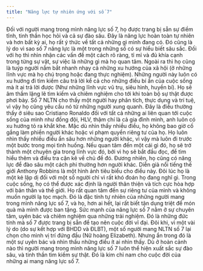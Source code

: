 ```yaml
---
title: "Năng lực tự nhiên ứng với số 7"
---
```

Đối với người mang trong mình năng lực số 7, họ được trang bị sẵn sự điềm tĩnh, tinh thần học hỏi và cả sự đào sâu. Đây là năng lực hoàn toàn tự nhiên và hơn bất kỳ ai, họ rất ý thức về tất cả những gì mình đang có. Đó cũng là lý do vì sao số 7 năng lực là một trong những số có sự hiểu biết sâu sắc. Đối với họ thì nhìn nhận các vấn đề một cách rõ ràng, tỉ mỉ và đủ khía cạnh trong từng sự vật, sự việc là những gì mà họ quan tâm. Ngoài ra thì họ cũng là tuýp người nắm bắt nhanh nhạy cả những xu hướng của xã hội (ở những lĩnh vực mà họ chú trọng hoặc đang thực nghiệm). Những người này luôn có xu hướng đi tìm kiếm câu trả lời kể cả cho những điều bí ẩn của cuộc sống mà ít ai trả lời được (Như những lĩnh vực vũ trụ, siêu hình, huyền bí). Họ sẽ âm thầm lặng lẽ tìm kiếm và chiêm nghiệm cho tới khi toàn bộ sự thật được phơi bày. Số 7 NLTN cho thấy một người hay phân tích, thực dụng và trí tuệ, vì vậy họ cũng yêu cầu nó từ những người xung quanh. Đây là điều thường thấy ở siêu sao Cristiano Ronaldo đối với tất cả những ai liên quan tới cuộc sống của mình như đồng đội, HLV, thậm chí là cả gia đình mình, anh luôn có xu hướng tỏ ra khắt khe. Mặc dù nhìn thấy nhiều điều, họ không bao giờ cố gắng làm phiền người khác hoặc vi phạm quyền riêng tư của họ. Họ luôn nhìn thấy nhiều điều ẩn sâu hơn những người khác, vì vậy mà luôn đi trước một bước trong mọi tình huống. Nếu quan tâm đến một cái gì đó, họ sẽ trở thành một chuyên gia trong lĩnh vực đó, bởi vì họ sẽ bắt đầu đọc, để tìm hiểu thêm và điều tra cặn kẽ về chủ đề đó. Đương nhiên, họ cũng có năng lực để đào sâu một cách phi thường hơn người khác. Diễn giả nổi tiếng thế giới Anthony Robbins là một hình ảnh tiêu biểu cho điều này. Đôi lúc họ là một kẻ lập dị đối với một số người chỉ vì rất khó đoán họ đang nghĩ gì. Trong cuộc sống, họ có thể được xác định là người thân thiện và tích cực hòa hợp với bản thân và thế giới. Họ rất quan tâm đến sự riêng tư của mình và không muốn người lạ tọc mạch. Đó là đặc tính tự nhiên của những người mang trong mình năng lực số 7, và họ, hơn ai hết, lại rất biết tận dụng triệt để món quà mà mình được ban tặng. Sức mạnh của năng lực số 7 nằm ở sự chuyên tâm, uyên bác và chiêm nghiệm qua những trải nghiệm. Đó là những đức tính mà số 7 được trang bị sẵn để tạo nên cuộc đời vĩ đại. Đôi khi, vì một vài lý do (do sự kết hợp với BHDD và ĐLBT), một số người mang NLTN số 7 lại chọn cho mình vị trí đứng đầu (Nữ hoàng Elizabeth). Nhưng ẩn trong đó là một sự uyên bác và nhìn thấu những điều ít ai nhìn thấy. Dù ở hoàn cảnh nào thì người mang trong mình năng lực số 7 luôn thể hiện xuất sắc sự đào sâu, và tinh thần tìm kiếm sự thật. Đó là kim chỉ nam cho cuộc đời của những ai mang năng lực số 7.